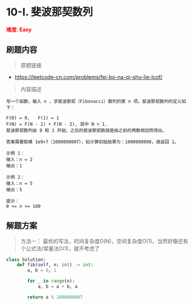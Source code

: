 # 10-I. 斐波那契数列

**<font color=red>难度: Easy</font>**

## 刷题内容

> 原题链接

* https://leetcode-cn.com/problems/fei-bo-na-qi-shu-lie-lcof/

> 内容描述

```
写一个函数，输入 n ，求斐波那契（Fibonacci）数列的第 n 项。斐波那契数列的定义如下：

F(0) = 0,   F(1) = 1
F(N) = F(N - 1) + F(N - 2), 其中 N > 1.
斐波那契数列由 0 和 1 开始，之后的斐波那契数就是由之前的两数相加而得出。

答案需要取模 1e9+7（1000000007），如计算初始结果为：1000000008，请返回 1。

示例 1：
输入：n = 2
输出：1

示例 2：
输入：n = 5
输出：5

提示：
0 <= n <= 100
```

## 解题方案

> 方法一： 最优的写法，时间复杂度O(N)，空间复杂度O(1)，当然好像还有个公式法/常量法O(1)，就不考虑了
>

```python
class Solution:
    def fib(self, n: int) -> int:
        a, b = 0, 1

        for _ in range(n):
            a, b = a + b, a

        return a % 1000000007
```
